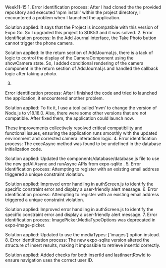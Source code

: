 Week11-15
1. 
Error identification process: After I had cloned the the provided repository and executed 'npm install' within the project directory, I encountered a problem when I launched the application.

Solution applied: It says that the Project is incompatible with this version of Expo Go. So I upgraded this project to SDK53 and it was solved.
2.
Error identification process: In the Add Journal interface, the Take Photo button cannot trigger the phone camera.

Solution applied: In the return section of AddJournal.js, there is a lack of logic to control the display of the CameraComponent using the showCamera state. So, I added conditional rendering of the camera component in the return section of AddJournal.js and handled the callback logic after taking a photo.


3.
Error identification process: After I finished the code and tried to launched the application, it encountered another problem.

Solution applied: To fix it, I use a tool called ’nvm’ to change the version of Node.js to v18.18.0. Also, there were some other versions that are not compatible. After fixed them, the application could launch now.


These improvements collectively resolved critical compatibility and functional issues, ensuring the application runs smoothly with the updated environment and corrected camera interaction logic.
4.
Error identification process: The execAsync method was found to be undefined in the database initialization code.

Solution applied: Updated the components/database/database.js file to use the new getAllAsync and runAsync APIs from expo-sqlite .
5.
Error identification process: Attempting to register with an existing email address triggered a unique constraint violation.

Solution applied: Improved error handling in authScreen.js to identify the specific constraint error and display a user-friendly alert message.
6.
Error identification process: Attempting to register with an existing email address triggered a unique constraint violation.

Solution applied: Improved error handling in authScreen.js to identify the specific constraint error and display a user-friendly alert message.
7.
Error identification process: ImagePicker.MediaTypeOptions was deprecated in expo-image-picker.

Solution applied: Updated to use the mediaTypes: ['images'] option instead.
8.
Error identification process: The new expo-sqlite version altered the structure of insert results, making it impossible to retrieve insertId correctly.

Solution applied: Added checks for both insertId and lastInsertRowId to ensure navigation uses the correct user ID.
